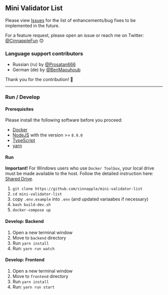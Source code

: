## Mini Validator List

Please view [Issues](https://github.com/cinnapple/mini-validator-list/issues) for the list of enhancements/bug fixes to be implemented in the future.

For a feature request, please open an issue or reach me on Twitter: [@CinnappleFun](https://twitter.com/CinnappleFun) 😊

### Language support contributors

- Russian (ru) by [@Prosatan666](https://twitter.com/Prosatan666)
- German (de) by [@BenMaouhoub](https://twitter.com/BenMaouhoub)

Thank you for the contribution! 🎉

---

### Run / Develop

#### Prerequisites
Please install the following software before you proceed:
- [Docker](https://www.docker.com/get-started)
- [NodeJS](https://nodejs.org/en/) with the version >= `8.9.0`
- [TypeScript](https://www.typescriptlang.org/)
- [yarn](https://yarnpkg.com/lang/en/)

#### Run

**Important!** 
For Windows users who use `Docker Toolbox`, your local drive must be made available to the host. Follow the detailed instruction here: [Shared Drive](https://gerardnico.com/vm/docker/installation_windows_7?404id=docker%3Ainstallation_windows_7&404type=bestPageName#shared_drive).

1. `git clone https://github.com/cinnapple/mini-validator-list`
2. `cd mini-validator-list`
3.  copy `.env.example` into `.env` (and updated variaabes if necessary)
3.  `bash build-dev.sh` 
4.  `docker-compose up` 

#### Develop: Backend

1. Open a new terminal window
2. Move to `backend` directory
3. Run `yarn install`
4. Run: `yarn run watch`

#### Develop: Frontend
1. Open a new terminal window
2. Move to `frontend` directory
3. Run `yarn install`
4. Run: `yarn run start`
